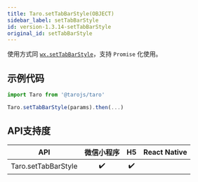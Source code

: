 ```yaml
---
title: Taro.setTabBarStyle(OBJECT)
sidebar_label: setTabBarStyle
id: version-1.3.14-setTabBarStyle
original_id: setTabBarStyle
---
```



使用方式同 [`wx.setTabBarStyle`](https://developers.weixin.qq.com/miniprogram/dev/api/wx.setTabBarStyle.html)，支持 `Promise` 化使用。

## 示例代码

```jsx
import Taro from '@tarojs/taro'

Taro.setTabBarStyle(params).then(...)
```



## API支持度


| API | 微信小程序 | H5 | React Native |
| :-: | :-: | :-: | :-: |
| Taro.setTabBarStyle | ✔️ | ✔️ |  |

